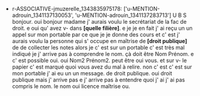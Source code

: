  * r-ASSOCIATIVE-jmuzerelle_1343835975178: ['u-MENTION-adrouin_1341137130053', 'u-MENTION-adrouin_1341137283713']
	U B S bonjour.
	 oui bonjour madame j' aurais voulu le secrétariat de la fac de droit.
	 e oui qu' avez v- dans **[quelle filière]**.
	 e je je en fait j' ai reçu un un appel sur mon portable par ce que je je donne des cours et c' est j' aurais voulu la personne qui s' occupe en maîtrise de **[droit publique]** de de collecter les notes alors je c' est sur un portable c' est très mal indiqué je j' arrive pas à comprendre le nom.
	 çà doit être Nom Prénom.
	 e c' est possible oui.
	 oui Nom2 Prénom2.
	 peut être oui vous.
	 et sur v- le papier c' est marqué quoi vous avez du mal à relire.
	 non c' est c' est sur mon portable j' ai eu un un message.
	 de droit publique.
	 oui droit publique mais j' arrive pas e j' arrive pas à entendre quoi j' ai j' ai pas compris le nom.
	 le nom oui licence maîtrise ou.
	
